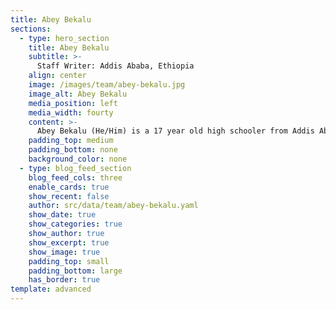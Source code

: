 ```yaml
---
title: Abey Bekalu
sections:
  - type: hero_section
    title: Abey Bekalu
    subtitle: >-
      Staff Writer: Addis Ababa, Ethiopia
    align: center
    image: /images/team/abey-bekalu.jpg
    image_alt: Abey Bekalu
    media_position: left
    media_width: fourty
    content: >-
      Abey Bekalu (He/Him) is a 17 year old high schooler from Addis Ababa, Ethiopia. He is very interested in philosophy, music, photography, art and science. But his biggest passion is writing, and he aspires to be a successful fantasy author and would like to use his works to raise social and philosophical issues that aren't given the attention they deserve.
    padding_top: medium
    padding_bottom: none
    background_color: none
  - type: blog_feed_section
    blog_feed_cols: three
    enable_cards: true
    show_recent: false
    author: src/data/team/abey-bekalu.yaml
    show_date: true
    show_categories: true
    show_author: true
    show_excerpt: true
    show_image: true
    padding_top: small
    padding_bottom: large
    has_border: true
template: advanced
---
```

